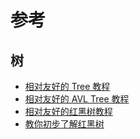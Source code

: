 # 参考

## 树

- [相对友好的 Tree 教程](https://juejin.cn/post/6844903777758085128)
- [相对友好的 AVL Tree 教程](https://juejin.cn/post/6844903777758085133)
- [相对友好的红黑树教程](https://juejin.cn/post/6844903777762279431#heading-0)
- [教你初步了解红黑树](https://blog.csdn.net/v_july_v/article/details/6105630)
